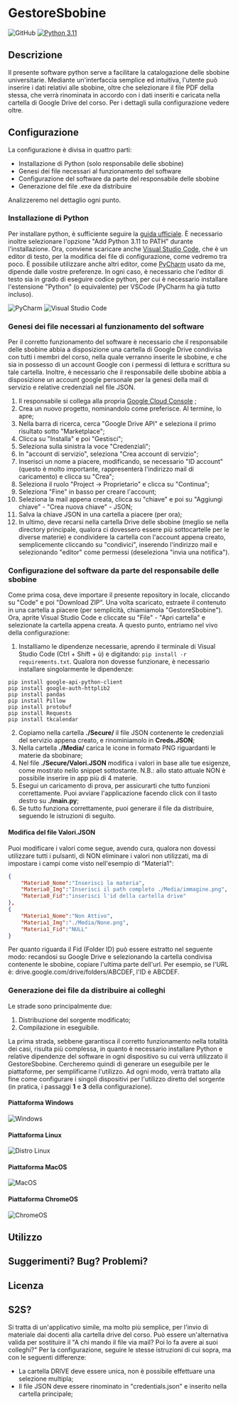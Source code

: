 # GestoreSbobine

![GitHub](https://img.shields.io/github/license/devdeleli/Python_Code?label=license)
[![Python 3.11](https://img.shields.io/badge/python-3.11-blue.svg)](https://www.python.org/downloads/release/python-3113/)

## Descrizione
Il presente software python serve a facilitare la catalogazione delle sbobine universitarie. 
Mediante un'interfaccia semplice ed intuitiva, l'utente può inserire i dati relativi alle sbobine,
oltre che selezionare il file PDF della stessa, che verrà rinominata in accordo con i dati inseriti e caricata 
nella cartella di Google Drive del corso. Per i dettagli sulla configurazione vedere oltre.

## Configurazione
La configurazione è divisa in quattro parti:
- Installazione di Python (solo responsabile delle sbobine)
- Genesi dei file necessari al funzionamento del software
- Configurazione del software da parte del responsabile delle sbobine
- Generazione del file .exe da distribuire

Analizzeremo nel dettaglio ogni punto.

### Installazione di Python
Per installare python, è sufficiente seguire la [guida ufficiale](https://www.python.org/downloads/).
È necessario inoltre selezionare l'opzione "Add Python 3.11 to PATH" durante l'installazione.
Ora, conviene scaricare anche [Visual Studio Code](https://code.visualstudio.com/), che è un editor di testo,
per la modifica dei file di configurazione, come vedremo tra poco. È possibile utilizzare anche altri editor,
come [PyCharm](https://www.jetbrains.com/it-it/pycharm/) usato da me, dipende dalle vostre preferenze.
In ogni caso, è necessario che l'editor di testo sia in grado di eseguire codice python, per cui è necessario
installare l'estensione "Python" (o equivalente) per VSCode (PyCharm ha già tutto incluso).

![PyCharm](https://img.shields.io/badge/pycharm-143?style=for-the-badge&logo=pycharm&logoColor=black&color=black&labelColor=green)
![Visual Studio Code](https://img.shields.io/badge/Visual%20Studio%20Code-0078d7.svg?style=for-the-badge&logo=visual-studio-code&logoColor=white)


### Genesi dei file necessari al funzionamento del software
Per il corretto funzionamento del software è necessario che il responsabile delle sbobine abbia a disposizione
una cartella di Google Drive condivisa con tutti i membri del corso, nella quale verranno inserite le sbobine,
e che sia in possesso di un account Google con i permessi di lettura e scrittura su tale cartella.
Inoltre, è necessario che il responsabile delle sbobine abbia a disposizione un account google personale
per la genesi della mail di servizio e relative credenziali nel file JSON.
1. Il responsabile si collega alla propria [Google Cloud Console](https://console.cloud.google.com/) ;
2. Crea un nuovo progetto, nominandolo come preferisce. Al termine, lo apre;
3. Nella barra di ricerca, cerca "Google Drive API" e seleziona il primo risultato sotto "Marketplace";
4. Clicca su "Installa" e poi "Gestisci";
5. Seleziona sulla sinistra la voce "Credenziali";
6. In "account di servizio", seleziona "Crea account di servizio";
7. Inserisci un nome a piacere, modificando, se necessario "ID account" (questo è molto importante, rappresenterà l'indirizzo mail di caricamento) e clicca su "Crea";
8. Seleziona il ruolo "Project -> Proprietario" e clicca su "Continua";
9. Seleziona "Fine" in basso per creare l'account;
10. Seleziona la mail appena creata, clicca su "chiave" e poi su "Aggiungi chiave" - "Crea nuova chiave" - JSON;
11. Salva la chiave JSON in una cartella a piacere (per ora);
12. In ultimo, deve recarsi nella cartella Drive delle sbobine (meglio se nella directory principale, qualora
ci dovessero essere più sottocartelle per le diverse materie) e condividere la cartella con l'account appena creato,
semplicemente cliccando su "condivici", inserendo l'indirizzo mail e selezionando "editor" come permessi (deseleziona
"invia una notifica").

### Configurazione del software da parte del responsabile delle sbobine
Come prima cosa, deve importare il presente repository in locale, cliccando su "Code" e poi "Download ZIP".
Una volta scaricato, estraete il contenuto in una cartella a piacere (per semplicità, chiamiamola "GestoreSbobine").
Ora, aprite Visual Studio Code e cliccate su "File" - "Apri cartella" e selezionate la cartella appena creata.
A questo punto, entriamo nel vivo della configurazione:
1. Installiamo le dipendenze necessarie, aprendo il terminale di Visual Studio Code (Ctrl + Shift + ù) e digitando:
```pip install -r requirements.txt```. Qualora non dovesse funzionare, è necessario installare singolarmente
le dipendenze:

```shell
pip install google-api-python-client
pip install google-auth-httplib2
pip install pandas
pip install Pillow
pip install protobuf
pip install Requests
pip install tkcalendar
```
2. Copiamo nella cartella **./Secure/** il file JSON contenente le credenziali del servizio appena creato, e rinominiamolo in **Creds.JSON**;
3. Nella cartella **./Media/** carica le icone in formato PNG riguardanti le materie da sbobinare;
4. Nel file **./Secure/Valori.JSON** modifica i valori in base alle tue esigenze, come mostrato nello snippet sottostante.
N.B.: allo stato attuale NON è possibile inserire in app più di 4 materie.
5. Esegui un caricamento di prova, per assicurarti che tutto funzioni correttamente. Puoi avviare l'applicazione 
facendo click con il tasto destro su **./__main__.py**;
6. Se tutto funziona correttamente, puoi generare il file da distribuire, seguendo le istruzioni di seguito.

#### Modifica del file Valori.JSON
Puoi modificare i valori come segue, avendo cura, qualora non dovessi utilizzare tutti i pulsanti, di
NON eliminare i valori non utilizzati, ma di impostare i campi come visto nell'esempio di "Materia1":
```json
{
    "Materia0_Nome":"Inserisci la materia",
    "Materia0_Img":"Inserisci il path completo ./Media/immagine.png",
    "Materia0_Fid":"inserisci l'id della cartella drive"
},
{
    "Materia1_Nome":"Non Attivo",
    "Materia1_Img":"./Media/None.png",
    "Materia1_Fid":"NULL"
}
```
Per quanto riguarda il Fid (Folder ID) può essere estratto nel seguente modo: recandosi su Google Drive e selezionando la cartella condivisa contenente le sbobine, copiare l'ultima parte dell'url. Per esempio, se l'URL è:
drive.google.com/drive/folders/ABCDEF, l'ID è ABCDEF.

### Generazione dei file da distribuire ai colleghi

Le strade sono principalmente due:
1. Distribuzione del sorgente modificato;
2. Compilazione in eseguibile.

La prima strada, sebbene garantisca il corretto funzionamento nella totalità dei casi, risulta più complessa, in quanto è necessario installare Python e relative dipendenze del software in ogni dispositivo su cui verrà utilizzato il GestoreSbobine. Cercheremo quindi di generare un eseguibile per le piattaforme, per semplificarne l'utilizzo. Ad ogni modo, verrà trattato alla fine come configurare i singoli dispositivi per l'utilizzo diretto del sorgente (in pratica, i passaggi **1** e **3** della configurazione).

#### Piattaforma Windows 
![Windows](https://img.shields.io/badge/Windows-0078D6?style=for-the-badge&logo=windows&logoColor=white)


#### Piattaforma Linux
![Distro Linux](https://img.shields.io/badge/Linux-FCC624?style=for-the-badge&logo=linux&logoColor=black)


#### Piattaforma MacOS
![MacOS](https://img.shields.io/badge/mac%20os-000000?style=for-the-badge&logo=apple&logoColor=white)


#### Piattaforma ChromeOS
![ChromeOS](https://img.shields.io/badge/Chrome%20OS-4285F4?style=for-the-badge&logo=google-chrome&logoColor=white)


## Utilizzo


## Suggerimenti? Bug? Problemi?


## Licenza




## S2S?
Si tratta di un'applicativo simile, ma molto più semplice, per l'invio di materiale dai docenti
alla cartella drive del corso. Può essere un'alternativa valida per sostituire il "A chi mando il file via mail? 
Poi lo fa avere ai suoi colleghi?"
Per la configurazione, seguire le stesse istruzioni di cui sopra, ma con le seguenti differenze:
- La cartella DRIVE deve essere unica, non è possibile effettuare una selezione multipla;
- Il file JSON deve essere rinominato in "credentials.json" e inserito nella cartella principale;
